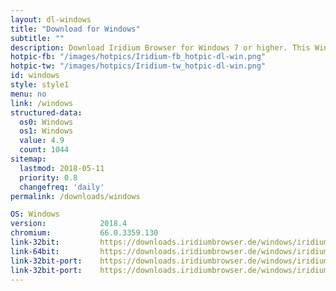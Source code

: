```yaml
---
layout: dl-windows
title: "Download for Windows"
subtitle: ""
description: Download Iridium Browser for Windows 7 or higher. This Windows build is available in 32-bit or 64-bit version, as well as portable.
hotpic-fb: "/images/hotpics/Iridium-fb_hotpic-dl-win.png"
hotpic-tw: "/images/hotpics/Iridium-tw_hotpic-dl-win.png"
id: windows
style: style1
menu: no
link: /windows
structured-data:
  os0: Windows
  os1: Windows
  value: 4.9
  count: 1044
sitemap:
  lastmod: 2018-05-11
  priority: 0.8
  changefreq: 'daily'
permalink: /downloads/windows

OS: Windows
version:			2018.4
chromium:			66.0.3359.130
link-32bit:			https://downloads.iridiumbrowser.de/windows/iridiumbrowser-latest-x86.msi
link-64bit:			https://downloads.iridiumbrowser.de/windows/iridiumbrowser-latest-x64.msi
link-32bit-port:	https://downloads.iridiumbrowser.de/windows/iridiumbrowser-latest-x86.zip
link-32bit-port:	https://downloads.iridiumbrowser.de/windows/iridiumbrowser-latest-x64.zip
---
```

